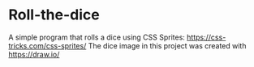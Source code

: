 # Roll-the-dice
A simple program that rolls a dice using CSS Sprites: https://css-tricks.com/css-sprites/
The dice image in this project was created with https://draw.io/
